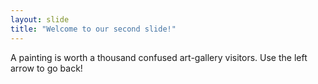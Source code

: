 ```yaml
---
layout: slide
title: "Welcome to our second slide!"
---
```

A painting is worth a thousand confused art-gallery visitors.
Use the left arrow to go back!
